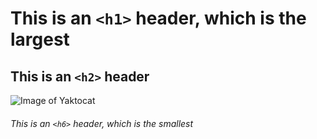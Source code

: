 # This is an `<h1>` header, which is the largest

## This is an `<h2>` header

![Image of Yaktocat](https://octodex.github.com/images/yaktocat.png)

###### This is an `<h6>` header, which is the smallest
